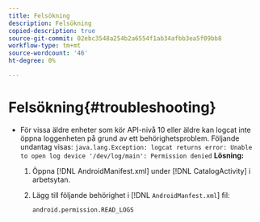 ```yaml
---
title: Felsökning
description: Felsökning
copied-description: true
source-git-commit: 02ebc3548a254b2a6554f1ab34afbb3ea5f09bb8
workflow-type: tm+mt
source-wordcount: '46'
ht-degree: 0%

---
```


# Felsökning{#troubleshooting}

* För vissa äldre enheter som kör API-nivå 10 eller äldre kan logcat inte öppna loggenheten på grund av ett behörighetsproblem. Följande undantag visas: `java.lang.Exception: logcat returns error: Unable to open log device '/dev/log/main': Permission denied` **Lösning:**

   1. Öppna [!DNL AndroidManifest.xml] under [!DNL CatalogActivity] i arbetsytan.

   1. Lägg till följande behörighet i [!DNL `AndroidManfest.xml`] fil:

      ```
      android.permission.READ_LOGS
      ```
